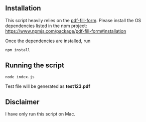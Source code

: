 ## Installation
This script heavily relies on the [pdf-fill-form](https://www.npmjs.com/package/pdf-fill-form). Please install the OS dependencies listed in the npm project: https://www.npmjs.com/package/pdf-fill-form#installation

Once the dependencies are installed, run
```
npm install
```

## Running the script
```
node index.js
```

Test file will be generated as **test123.pdf**

## Disclaimer
I have only run this script on Mac.
